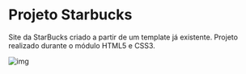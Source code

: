 # Projeto Starbucks
Site da StarBucks criado a partir de um template já existente. Projeto realizado durante o módulo HTML5 e CSS3.


![img](https://github.com/felipexavier26/Projeto-Starbucks/assets/103685054/caeffe86-31c3-4637-b7ed-369658ae6434)
